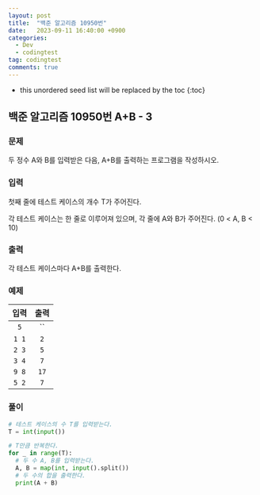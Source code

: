 ```yaml
---
layout: post
title:  "백준 알고리즘 10950번"
date:   2023-09-11 16:40:00 +0900
categories:
  - Dev
  - codingtest
tag: codingtest
comments: true
---
```


* this unordered seed list will be replaced by the toc
{:toc}

## 백준 알고리즘 10950번 A+B - 3

### 문제

두 정수 A와 B를 입력받은 다음, A+B를 출력하는 프로그램을 작성하시오.

### 입력

첫째 줄에 테스트 케이스의 개수 T가 주어진다.  

각 테스트 케이스는 한 줄로 이루어져 있으며, 각 줄에 A와 B가 주어진다. (0 < A, B < 10)

### 출력

각 테스트 케이스마다 A+B를 출력한다.

### 예제

| 입력 | 출력 |
| :--: | :--: |
| `5` | `` |
| `1 1` | `2` |
| `2 3` | `5` |
| `3 4` | `7` |
| `9 8` | `17` |
| `5 2` | `7` |

### 풀이

```py
# 테스트 케이스의 수 T를 입력받는다.
T = int(input())

# T만큼 반복한다.
for _ in range(T):
  # 두 수 A, B를 입력받는다.
  A, B = map(int, input().split())
  # 두 수의 합을 출력한다.
  print(A + B)
```
